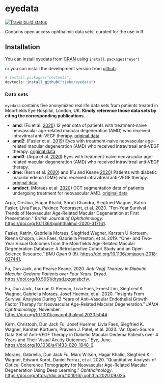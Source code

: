 eyedata
================

<!-- README.md is generated from README.Rmd. Please edit that file -->

<!-- badges: start -->

[![Travis build
status](https://travis-ci.com/tjebo/eyedata.svg?branch=master)](https://travis-ci.com/tjebo/eyedata)
<!-- badges: end -->

Contains open access ophthalmic data sets, curated for the use in R.

## Installation

You can install eyedata from
[CRAN](https://cran.r-project.org/web/packages/eyedata/index.html) using
`install.packages("eye")`

or you can install the development version from
[github](https://github.com/tjebo/eyedata):

``` r
# install.packages("devtools")
devtools::install_github("tjebo/eyedata")
```

### Data sets

`eyedata` contains five anonymized real life data sets from patients
treated in Moorfields Eye Hospital, London, UK. **Kindly reference those
data sets by citing the corresponding publications**.

  - **amd**: (Fu et al. [2020](#ref-fu2)) 12 year data of patients with
    treatment-naive neovascular age-related macular degeneration (AMD)
    who received intravitreal anti-VEGF therapy. [original
    data](https://doi.org/10.5061/dryad.nvx0k6dqg)
  - **amd2**: (Fasler et al. [2019](#ref-fasler)) Eyes with
    treatment-naive neovascular age-related macular degeneration (AMD)
    who received intravitreal anti-VEGF therapy. [original
    data](https://datadryad.org/stash/dataset/doi:10.5061/dryad.97r9289)
  - **amd3**: (Arpa et al. [2020](#ref-arpa)) Eyes with treatment-naive
    neovascular age-related macular degeneration (AMD) who received
    intravitreal anti-VEGF therapy.
  - **dme**: (Kern et al. [2020](#ref-kern)) and (Fu and Keane
    [2020](#ref-fu)) Patients with diabetic macular edema (DME) who
    received intravitreal anti-VEGF therapy. [original
    data](https://doi.org/10.5061/dryad.pzgmsbcfw)
  - **amdoct**: (Moraes et al. [2020](#ref-moraes)) OCT segmentation
    data of patients undergoing treatment for neovascular AMD. [original
    data](https://doi.org/10.5061/dryad.2rbnzs7m4)

<div id="refs" class="references">

<div id="ref-arpa">

Arpa, Cristina, Hagar Khalid, Shruti Chandra, Siegfried Wagner, Katrin
Fasler, Livia Faes, Pakinee Pooprasert, et al. 2020. “Ten-Year Survival
Trends of Neovascular Age-Related Macular Degeneration at First
Presentation.” *British Journal of Ophthalmology*.
<https://doi.org/10.1136/bjophthalmol-2020-317161>.

</div>

<div id="ref-fasler">

Fasler, Katrin, Gabriella Moraes, Siegfried Wagner, Karsten U Kortuem,
Reena Chopra, Livia Faes, Gabriella Preston, et al. 2019. “One- and
Two-Year Visual Outcomes from the Moorfields Age-Related Macular
Degeneration Database: A Retrospective Cohort Study and an Open Science
Resource.” *BMJ Open* 9 (6).
<https://doi.org/10.1136/bmjopen-2018-027441>.

</div>

<div id="ref-fu">

Fu, Dun Jack, and Pearse Keane. 2020. *Anti-Vegf Therapy in Diabetic
Macular Oedema Patients over Four Years*. Dryad.
<https://doi.org/10.5061/dryad.pzgmsbcfw>.

</div>

<div id="ref-fu2">

Fu, Dun Jack, Tiarnan D. Keenan, Livia Faes, Ernest Lim, Siegfried K.
Wagner, Gabriella Moraes, Josef Huemer, et al. 2020. “Insights From
Survival Analyses During 12 Years of Anti–Vascular Endothelial Growth
Factor Therapy for Neovascular Age-Related Macular Degeneration.” *JAMA
Ophthalmology*, November.
<https://doi.org/10.1001/jamaophthalmol.2020.5044>.

</div>

<div id="ref-kern">

Kern, Christoph, Dun Jack Fu, Josef Huemer, Livia Faes, Siegfried K.
Wagner, Karsten Kortuem, Praveen J. Patel, et al. 2020. “An Open-Source
Data Set of Anti-VEGF Therapy in Diabetic Macular Oedema Patients over 4
Years and Their Visual Acuity Outcomes.” *Eye*, June.
<https://doi.org/10.1038/s41433-020-1048-0>.

</div>

<div id="ref-moraes">

Moraes, Gabriella, Dun Jack Fu, Marc Wilson, Hagar Khalid, Siegfried K.
Wagner, Edward Korot, Daniel Ferraz, et al. 2020. “Quantitative Analysis
of Optical Coherence Tomography for Neovascular Age-Related Macular
Degeneration Using Deep Learning.” *Ophthalmology*.
<https://doi.org/https://doi.org/10.1016/j.ophtha.2020.09.025>.

</div>

</div>
